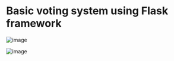 # Basic voting system using Flask framework

![image](https://github.com/gvlk/basic-web-voting-system/assets/88752991/cd674ab2-b91f-47e0-a375-899e4dd0d279)

![image](https://github.com/gvlk/basic-web-voting-system/assets/88752991/1d16a777-34df-4646-8a39-539f1e5bb411)
